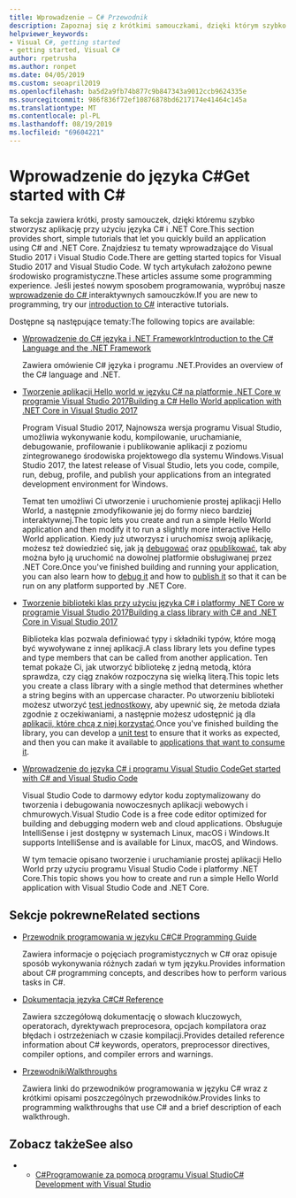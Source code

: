 ```yaml
---
title: Wprowadzenie — C# Przewodnik
description: Zapoznaj się z krótkimi samouczkami, dzięki którym szybko nauczysz się podstawowych pojęć z zakresu C# i tworzenia aplikacji .NET Core.
helpviewer_keywords:
- Visual C#, getting started
- getting started, Visual C#
author: rpetrusha
ms.author: ronpet
ms.date: 04/05/2019
ms.custom: seoapril2019
ms.openlocfilehash: ba5d2a9fb74b877c9b847343a9012ccb9624335e
ms.sourcegitcommit: 986f836f72ef10876878bd6217174e41464c145a
ms.translationtype: MT
ms.contentlocale: pl-PL
ms.lasthandoff: 08/19/2019
ms.locfileid: "69604221"
---
```

# <a name="get-started-with-c"></a><span data-ttu-id="5dfbb-103">Wprowadzenie do języka C\#</span><span class="sxs-lookup"><span data-stu-id="5dfbb-103">Get started with C\#</span></span>

<span data-ttu-id="5dfbb-104">Ta sekcja zawiera krótki, prosty samouczek, dzięki któremu szybko stworzysz aplikację przy użyciu języka C# i .NET Core.</span><span class="sxs-lookup"><span data-stu-id="5dfbb-104">This section provides short, simple tutorials that let you quickly build an application using C# and .NET Core.</span></span> <span data-ttu-id="5dfbb-105">Znajdziesz tu tematy wprowadzające do Visual Studio 2017 i Visual Studio Code.</span><span class="sxs-lookup"><span data-stu-id="5dfbb-105">There are getting started topics for Visual Studio 2017 and Visual Studio Code.</span></span> <span data-ttu-id="5dfbb-106">W tych artykułach założono pewne środowisko programistyczne.</span><span class="sxs-lookup"><span data-stu-id="5dfbb-106">These articles assume some programming experience.</span></span> <span data-ttu-id="5dfbb-107">Jeśli jesteś nowym sposobem programowania, wypróbuj nasze [wprowadzenie do C# ](../tutorials/intro-to-csharp/index.md) interaktywnych samouczków.</span><span class="sxs-lookup"><span data-stu-id="5dfbb-107">If you are new to programming, try our [introduction to C#](../tutorials/intro-to-csharp/index.md) interactive tutorials.</span></span>

<span data-ttu-id="5dfbb-108">Dostępne są następujące tematy:</span><span class="sxs-lookup"><span data-stu-id="5dfbb-108">The following topics are available:</span></span>

* [<span data-ttu-id="5dfbb-109">Wprowadzenie do C# języka i .NET Framework</span><span class="sxs-lookup"><span data-stu-id="5dfbb-109">Introduction to the C# Language and the .NET Framework</span></span>](introduction-to-the-csharp-language-and-the-net-framework.md)

     <span data-ttu-id="5dfbb-110">Zawiera omówienie C# języka i programu .NET.</span><span class="sxs-lookup"><span data-stu-id="5dfbb-110">Provides an overview of the C# language and .NET.</span></span>

* [<span data-ttu-id="5dfbb-111">Tworzenie aplikacji Hello world w języku C# na platformie .NET Core w programie Visual Studio 2017</span><span class="sxs-lookup"><span data-stu-id="5dfbb-111">Building a C# Hello World application with .NET Core in Visual Studio 2017</span></span>](../../core/tutorials/with-visual-studio.md)

   <span data-ttu-id="5dfbb-112">Program Visual Studio 2017, Najnowsza wersja programu Visual Studio, umożliwia wykonywanie kodu, kompilowanie, uruchamianie, debugowanie, profilowanie i publikowanie aplikacji z poziomu zintegrowanego środowiska projektowego dla systemu Windows.</span><span class="sxs-lookup"><span data-stu-id="5dfbb-112">Visual Studio 2017, the latest release of Visual Studio, lets you code, compile, run, debug, profile, and publish your applications from an integrated development environment for Windows.</span></span>

   <span data-ttu-id="5dfbb-113">Temat ten umożliwi Ci utworzenie i uruchomienie prostej aplikacji Hello World, a następnie zmodyfikowanie jej do formy nieco bardziej interaktywnej.</span><span class="sxs-lookup"><span data-stu-id="5dfbb-113">The topic lets you create and run a simple Hello World application and then modify it to run a slightly more interactive Hello World application.</span></span> <span data-ttu-id="5dfbb-114">Kiedy już utworzysz i uruchomisz swoją aplikację, możesz też dowiedzieć się, jak ją [debugować](../../core/tutorials/debugging-with-visual-studio.md) oraz [opublikować](../../core/tutorials/publishing-with-visual-studio.md), tak aby można było ją uruchomić na dowolnej platformie obsługiwanej przez .NET Core.</span><span class="sxs-lookup"><span data-stu-id="5dfbb-114">Once you've finished building and running your application, you can also learn how to [debug it](../../core/tutorials/debugging-with-visual-studio.md) and how to [publish it](../../core/tutorials/publishing-with-visual-studio.md) so that it can be run on any platform supported by .NET Core.</span></span>

* [<span data-ttu-id="5dfbb-115">Tworzenie biblioteki klas przy użyciu języka C# i platformy .NET Core w programie Visual Studio 2017</span><span class="sxs-lookup"><span data-stu-id="5dfbb-115">Building a class library with C# and .NET Core in Visual Studio 2017</span></span>](../../core/tutorials/library-with-visual-studio.md)

   <span data-ttu-id="5dfbb-116">Biblioteka klas pozwala definiować typy i składniki typów, które mogą być wywoływane z innej aplikacji.</span><span class="sxs-lookup"><span data-stu-id="5dfbb-116">A class library lets you define types and type members that can be called from another application.</span></span> <span data-ttu-id="5dfbb-117">Ten temat pokaże Ci, jak utworzyć bibliotekę z jedną metodą, która sprawdza, czy ciąg znaków rozpoczyna się wielką literą.</span><span class="sxs-lookup"><span data-stu-id="5dfbb-117">This topic lets you create a class library with a single method that determines whether a string begins with an uppercase character.</span></span> <span data-ttu-id="5dfbb-118">Po utworzeniu biblioteki możesz utworzyć [test jednostkowy](../../core/tutorials/testing-library-with-visual-studio.md), aby upewnić się, że metoda działa zgodnie z oczekiwaniami, a następnie możesz udostępnić ją dla [aplikacji, które chcą z niej korzystać](../../core/tutorials/consuming-library-with-visual-studio.md).</span><span class="sxs-lookup"><span data-stu-id="5dfbb-118">Once you've finished building the library, you can develop a [unit test](../../core/tutorials/testing-library-with-visual-studio.md) to ensure that it works as expected, and then you can make it available to [applications that want to consume it](../../core/tutorials/consuming-library-with-visual-studio.md).</span></span>

* [<span data-ttu-id="5dfbb-119">Wprowadzenie do języka C# i programu Visual Studio Code</span><span class="sxs-lookup"><span data-stu-id="5dfbb-119">Get started with C# and Visual Studio Code</span></span>](../../core/tutorials/with-visual-studio-code.md)

   <span data-ttu-id="5dfbb-120">Visual Studio Code to darmowy edytor kodu zoptymalizowany do tworzenia i debugowania nowoczesnych aplikacji webowych i chmurowych.</span><span class="sxs-lookup"><span data-stu-id="5dfbb-120">Visual Studio Code is a free code editor optimized for building and debugging modern web and cloud applications.</span></span> <span data-ttu-id="5dfbb-121">Obsługuje IntelliSense i jest dostępny w systemach Linux, macOS i Windows.</span><span class="sxs-lookup"><span data-stu-id="5dfbb-121">It supports IntelliSense and is available for Linux, macOS, and Windows.</span></span>

   <span data-ttu-id="5dfbb-122">W tym temacie opisano tworzenie i uruchamianie prostej aplikacji Hello World przy użyciu programu Visual Studio Code i platformy .NET Core.</span><span class="sxs-lookup"><span data-stu-id="5dfbb-122">This topic shows you how to create and run a simple Hello World application with Visual Studio Code and .NET Core.</span></span>

## <a name="related-sections"></a><span data-ttu-id="5dfbb-123">Sekcje pokrewne</span><span class="sxs-lookup"><span data-stu-id="5dfbb-123">Related sections</span></span>

* [<span data-ttu-id="5dfbb-124">Przewodnik programowania w języku C#</span><span class="sxs-lookup"><span data-stu-id="5dfbb-124">C# Programming Guide</span></span>](../programming-guide/index.md)

    <span data-ttu-id="5dfbb-125">Zawiera informacje o pojęciach programistycznych w C# oraz opisuje sposób wykonywania różnych zadań w tym języku.</span><span class="sxs-lookup"><span data-stu-id="5dfbb-125">Provides information about C# programming concepts, and describes how to perform various tasks in C#.</span></span>

* [<span data-ttu-id="5dfbb-126">Dokumentacja języka C#</span><span class="sxs-lookup"><span data-stu-id="5dfbb-126">C# Reference</span></span>](../language-reference/index.md)

    <span data-ttu-id="5dfbb-127">Zawiera szczegółową dokumentację o słowach kluczowych, operatorach, dyrektywach preprocesora, opcjach kompilatora oraz błędach i ostrzeżeniach w czasie kompilacji.</span><span class="sxs-lookup"><span data-stu-id="5dfbb-127">Provides detailed reference information about C# keywords, operators, preprocessor directives, compiler options, and compiler errors and warnings.</span></span>

* [<span data-ttu-id="5dfbb-128">Przewodniki</span><span class="sxs-lookup"><span data-stu-id="5dfbb-128">Walkthroughs</span></span>](../walkthroughs.md)

    <span data-ttu-id="5dfbb-129">Zawiera linki do przewodników programowania w języku C# wraz z krótkimi opisami poszczególnych przewodników.</span><span class="sxs-lookup"><span data-stu-id="5dfbb-129">Provides links to programming walkthroughs that use C# and a brief description of each walkthrough.</span></span>

## <a name="see-also"></a><span data-ttu-id="5dfbb-130">Zobacz także</span><span class="sxs-lookup"><span data-stu-id="5dfbb-130">See also</span></span>

- * [<span data-ttu-id="5dfbb-131">C#Programowanie za pomocą programu Visual Studio</span><span class="sxs-lookup"><span data-stu-id="5dfbb-131">C# Development with Visual Studio</span></span>](/visualstudio/get-started/csharp/)
